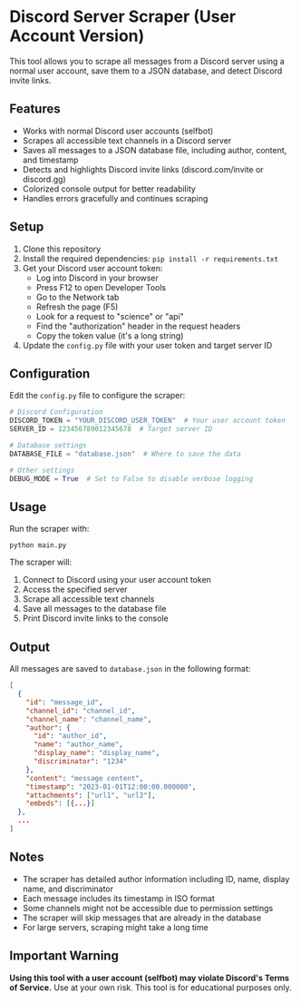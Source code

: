 # Discord Server Scraper (User Account Version)

This tool allows you to scrape all messages from a Discord server using a normal user account, save them to a JSON database, and detect Discord invite links.

## Features

- Works with normal Discord user accounts (selfbot)
- Scrapes all accessible text channels in a Discord server
- Saves all messages to a JSON database file, including author, content, and timestamp
- Detects and highlights Discord invite links (discord.com/invite or discord.gg)
- Colorized console output for better readability
- Handles errors gracefully and continues scraping

## Setup

1. Clone this repository
2. Install the required dependencies: `pip install -r requirements.txt`
3. Get your Discord user account token:
   - Log into Discord in your browser
   - Press F12 to open Developer Tools
   - Go to the Network tab
   - Refresh the page (F5)
   - Look for a request to "science" or "api"
   - Find the "authorization" header in the request headers
   - Copy the token value (it's a long string)
4. Update the `config.py` file with your user token and target server ID

## Configuration

Edit the `config.py` file to configure the scraper:

```python
# Discord Configuration
DISCORD_TOKEN = "YOUR_DISCORD_USER_TOKEN"  # Your user account token
SERVER_ID = 123456789012345678  # Target server ID

# Database settings
DATABASE_FILE = "database.json"  # Where to save the data

# Other settings
DEBUG_MODE = True  # Set to False to disable verbose logging
```

## Usage

Run the scraper with:

```
python main.py
```

The scraper will:
1. Connect to Discord using your user account token
2. Access the specified server
3. Scrape all accessible text channels
4. Save all messages to the database file
5. Print Discord invite links to the console

## Output

All messages are saved to `database.json` in the following format:

```json
[
  {
    "id": "message_id",
    "channel_id": "channel_id",
    "channel_name": "channel_name",
    "author": {
      "id": "author_id",
      "name": "author_name",
      "display_name": "display_name",
      "discriminator": "1234"
    },
    "content": "message content",
    "timestamp": "2023-01-01T12:00:00.000000",
    "attachments": ["url1", "url2"],
    "embeds": [{...}]
  },
  ...
]
```

## Notes

- The scraper has detailed author information including ID, name, display name, and discriminator
- Each message includes its timestamp in ISO format
- Some channels might not be accessible due to permission settings
- The scraper will skip messages that are already in the database
- For large servers, scraping might take a long time

## Important Warning

**Using this tool with a user account (selfbot) may violate Discord's Terms of Service.** Use at your own risk. This tool is for educational purposes only.